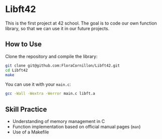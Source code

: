 # Libft42

This is the first project at 42 school. The goal is to code our own function library, so that we can use it in our future projects.

## How to Use

Clone the repository and compile the library:

```bash
git clone git@github.com:FloraCornillon/Libft42.git
cd Libft42
make
```

You can use it with your `main.c`:

```bash
gcc -Wall -Wextra -Werror main.c libft.a
```

## Skill Practice

- Understanding of memory management in C  
- Function implementation based on official manual pages (`man`)  
- Use of a Makefile
